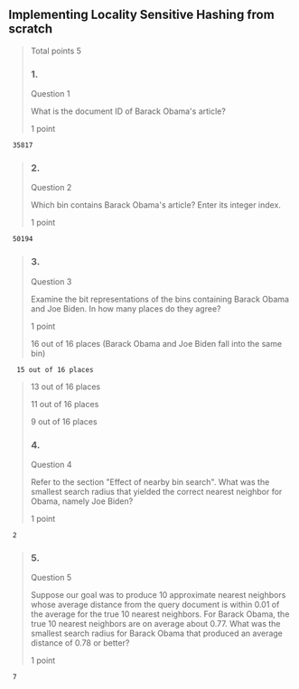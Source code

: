 ## Implementing Locality Sensitive Hashing from scratch
> 
> Total points 5
> 
> ### 1.
> 
> Question 1
> 
> What is the document ID of Barack Obama's article?
> 
> 1 point
> 

     35817
> 
> ### 2.
> 
> Question 2
> 
> Which bin contains Barack Obama's article? Enter its integer index.
> 
> 1 point
> 

     50194
> 
> ### 3.
> 
> Question 3
> 
> Examine the bit representations of the bins containing Barack Obama and Joe Biden. In how many places do they agree?
> 
> 1 point
> 
>  16 out of 16 places (Barack Obama and Joe Biden fall into the same bin) 
> 

      15 out of 16 places 
> 
>  13 out of 16 places 
> 
>  11 out of 16 places 
> 
>  9 out of 16 places 
> 
> ### 4.
> 
> Question 4
> 
> Refer to the section "Effect of nearby bin search". What was the smallest search radius that yielded the correct nearest neighbor for Obama, namely Joe Biden?
> 
> 1 point
> 

     2
> 
> ### 5.
> 
> Question 5
> 
> Suppose our goal was to produce 10 approximate nearest neighbors whose average distance from the query document is within 0.01 of the average for the true 10 nearest neighbors. For Barack Obama, the true 10 nearest neighbors are on average about 0.77\. What was the smallest search radius for Barack Obama that produced an average distance of 0.78 or better?
> 
> 1 point
> 

     7
>
